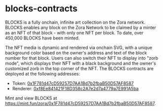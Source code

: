 # blocks-contracts

BLOCKS is a fully onchain, infinite art collection on the Zora network. BLOCKS enables any block on the Zora Network to be claimed by a minter as an NFT of that block - with only one NFT per block. To date, over 450,000 BLOCKS have been minted.

The NFT media is dynamic and rendered via onchain SVG, with a unique background color based on the owner's address and text of the block number for that block. Users can also switch their NFT to display into "zorb mode", which displays their NFT with a black background and the owner's customized zorb in the top corner of the NFT. The BLOCKS contracts are deployed at the following addresses:

- Token: [0x1F781d47cD59257D7AA1Bd7b2fbaB50D57AF8587](https://explorer.zora.energy/address/0x1F781d47cD59257D7AA1Bd7b2fbaB50D57AF8587?tab=contact_code)
- Renderer: [0xf8Ee841421F18D358c2A7e2d7a4779a7E991A5ba](https://explorer.zora.energy/address/0xf8Ee841421F18D358c2A7e2d7a4779a7E991A5ba?tab=contract)

Mint and view BLOCKS at https://mint.fun/zora/0x1F781d47cD59257D7AA1Bd7b2fbaB50D57AF8587.
